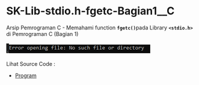 # SK-Lib-stdio.h-fgetc-Bagian1__C
Arsip Pemrograman C - Memahami function <code><b>fgetc()</b></code>pada Library <code><b>&lt;stdio.h></b></code> di Pemrograman C (Bagian 1)<br><br>
<img src="https://github.com/RizkyKhapidsyah/SK-Lib-stdio.h-fgetc-Bagian1__C/blob/master/SK-Lib-stdio.h-fgetc-Bagian1__C/x64/result/001.PNG"><br><br>
Lihat Source Code : <br>
- <a href="https://github.com/RizkyKhapidsyah/SK-Lib-stdio.h-fgetc-Bagian1__C/blob/master/SK-Lib-stdio.h-fgetc-Bagian1__C/Source.c">Program</a>
